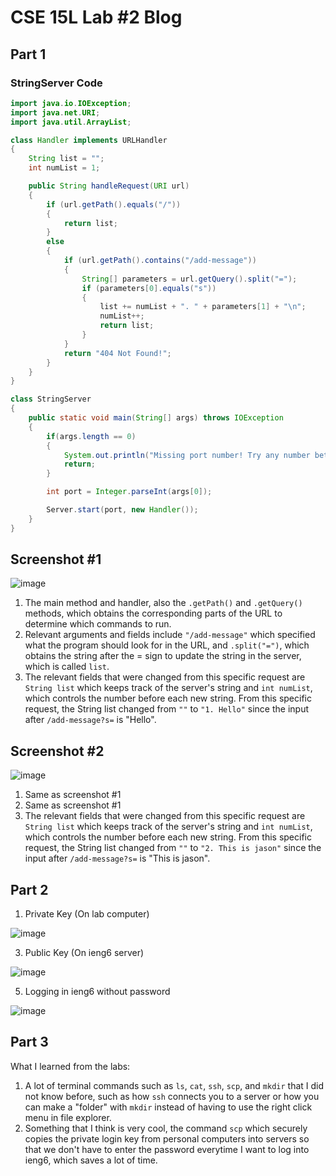# CSE 15L Lab #2 Blog


## Part 1
### StringServer Code
```java
import java.io.IOException;
import java.net.URI;
import java.util.ArrayList;

class Handler implements URLHandler 
{
    String list = "";
    int numList = 1;

    public String handleRequest(URI url) 
    {
        if (url.getPath().equals("/")) 
        {
            return list;
        } 
        else 
        {
            if (url.getPath().contains("/add-message")) 
            {
                String[] parameters = url.getQuery().split("=");
                if (parameters[0].equals("s")) 
                {
                    list += numList + ". " + parameters[1] + "\n";
                    numList++;
                    return list;
                }
            }
            return "404 Not Found!";
        }
    }
}

class StringServer 
{
    public static void main(String[] args) throws IOException 
    {
        if(args.length == 0)
        {
            System.out.println("Missing port number! Try any number between 1024 to 49151");
            return;
        }

        int port = Integer.parseInt(args[0]);

        Server.start(port, new Handler());
    }
}
```
## Screenshot #1
![image](https://github.com/goondocx/cse15l-lab-reports/assets/100145953/cabf35e1-3011-46b5-a758-976f56ea208a)
1. The main method and handler, also the `.getPath()` and `.getQuery()` methods, which obtains the corresponding parts of the URL to determine which commands to run.
2. Relevant arguments and fields include `"/add-message"` which specified what the program should look for in the URL, and `.split("=")`, which obtains the string after the = sign to update the string in the server, which is called `list`.
3. The relevant fields that were changed from this specific request are `String list` which keeps track of the server's string and `int numList`, which controls the number before each new string. From this specific request, the String list changed from `""` to `"1. Hello"` since the input after `/add-message?s=` is "Hello".

## Screenshot #2
![image](https://github.com/goondocx/cse15l-lab-reports/assets/100145953/1c62616b-1fe4-4b55-9684-0cec8156849f)
1. Same as screenshot #1
2. Same as screenshot #1
3. The relevant fields that were changed from this specific request are `String list` which keeps track of the server's string and `int numList`, which controls the number before each new string. From this specific request, the String list changed from `""` to `"2. This is jason"` since the input after `/add-message?s=` is "This is jason".


## Part 2
1. Private Key (On lab computer)

![image](https://github.com/goondocx/cse15l-lab-reports/assets/100145953/56b807f6-a666-4b8f-992e-6013d0aef023)


3. Public Key (On ieng6 server)

![image](https://github.com/goondocx/cse15l-lab-reports/assets/100145953/ad1c9bcf-f402-4de2-9334-7c130f55774d)


5. Logging in ieng6 without password

![image](https://github.com/goondocx/cse15l-lab-reports/assets/100145953/89da8302-0908-4250-bf9a-96e2712c0531)


## Part 3
What I learned from the labs:
1. A lot of terminal commands such as `ls`, `cat`, `ssh`, `scp`, and `mkdir` that I did not know before, such as how `ssh` connects you to a server or how you can make a "folder" with `mkdir` instead of having to use the right click menu in file explorer.
2. Something that I think is very cool, the command `scp` which securely copies the private login key from personal computers into servers so that we don't have to enter the password everytime I want to log into ieng6, which saves a lot of time.

